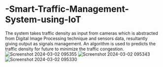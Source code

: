 # -Smart-Traffic-Management-System-using-IoT
The system takes traffic density as input from cameras which is abstracted from Digital Image Processing technique and sensors data, resultantly giving output as signals management. An algorithm is used to predicts the traffic density for future to minimize the traffic congestion.
![Screenshot 2024-03-02 095355](https://github.com/bysanivenkatasaisukumar/Smart-Traffic-Management-System-using-IoT/assets/136966173/7b134b37-b849-4f5b-bf75-4184a2ba1846)
![Screenshot 2024-03-02 095343](https://github.com/bysanivenkatasaisukumar/Smart-Traffic-Management-System-using-IoT/assets/136966173/18cf9a82-9d46-46a8-97bf-24d78d3ffa84)
![Screenshot 2024-03-02 095330](https://github.com/bysanivenkatasaisukumar/Smart-Traffic-Management-System-using-IoT/assets/136966173/91f289ce-c053-44a4-b888-8097241aacf5)
